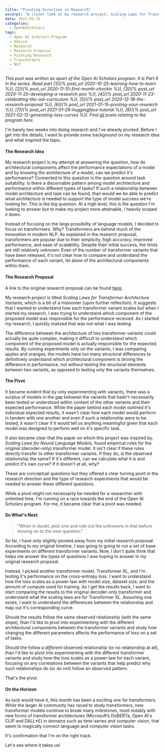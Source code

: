 ```yaml
---
title: "Pivoting Direction in Research"
excerpt: "A closer look at my research project, Scaling Laws for Transformer Variants, and how the project has pivoted since it's inception."
date: 2021-01-15
categories:
  - OpenAIScholars
tags:
  - Open AI Scholars Program
  - Advice
  - Research
  - Research Proposal
  - Pivoting Research
  - Transformers
  - NLP
---
```

*This post was written as apart of the Open AI Scholars program. It is Part 6 in the series. Read part [1]({% post_url 2020-10-25-learning-how-to-learn %}), [2]({% post_url 2020-11-10-first-month-checkin %}), [3]({% post_url 2020-11-20-developing-a-research-pov %}), [4]({% post_url 2020-11-23-celebrating-the-oai-curriculum %}), [5]({% post_url 2020-12-18-the-research-proposal %}), [6]({% post_url 2021-01-15-pivoting-your-research %}), [7]({% post_url 2021-01-29-huggingface-tutorial %}), [8]({% post_url 2021-02-12-generating-loss-curves %}). Find [all](/tags/#open-ai-scholars-program) posts relating to the program here.*

I'm barely two weeks into doing research and I've already pivoted. Before I get into the details, I want to provide some background on my research idea and what inspired the topic.

#### The Research Idea

My research project is my attempt at answering the question, how do architectural components affect the performance expectations of a model and by knowing the architecture of a model, can we predict it's performance? Connected to this question is the question around task suitability. Is there a discernable pattern among model architecture and performance within different types of tasks? If such a relationship between model architecture and task can be found, than would we be able to predict what architecture is needed to support the type of model success we're looking for. This is the big question. At a high level, this is the question I'm looking to answer but to make my project more attainable, I heavily scoped it down.

Instead of focusing on the large possibility of language models, I decided to focus on transformers. Why? Transformers are behind much of the innovation in modern NLP. As explained in the research proposal, transformers are popular due to their simplicity, high accuracy, improved performance, and ease of scalability. Despite their initial success, the limits are still relatively unknown. Even of the number of transformer variants that have been released, it's not clear how to compare and understand the performance of each variant, let alone of the architectural components within them.

#### The Research Proposal

A link to the original research proposal can be found [here](https://docs.google.com/document/d/17Y88ALvE9essv4QCD13-omQstpn3iz35k7R3R49zpNM/edit?usp=sharing).

My research project is titled *Scaling Laws for Transformer Architecture Variants*, which is a bit of a misnomer (upon further reflection). It suggests that I wanted to understand how each transformer variant scales but when I started my research, I was trying to understand which component of the proposed model was responsible for the performance received. As I started my research, I quickly realized that was not what I was testing.

The difference between the architecture of two transformer variants could actually be quite complex, making it difficult to understand which component of the proposed model is actually responsible for the expected results. By running experiments only on the variants, I was comparing apples and oranges; the models have too many structural differences to definitively understand which architectural component is driving the difference in performance, not without testing the structural elements *between* two variants, as opposed to testing *only* the variants themselves.

#### The Pivot

It became evident that by only experimenting with variants, there was a surplus of models in the gap between the variants that hadn't necessarily been tested or understood within context of the other variants and their expected performance. While the paper behind each model outlined it's individual expected results, it wasn't clear how each model would perform in tandem with one another and even if such a relationship were to be tested, it wasn't clear if it would tell us anything meaningful given that each model was designed to perform well on it's specific task.

It also became clear that the paper on which this project was inspired by, *Scaling Laws for Neural Language Models,* found empirical rules for the original (decoder-only) transformer model. It isn't clear if these rules directly transfer to other transformer variants. If they do, is the observed relationship the same? If it's different, can we calculate what it is and predict it's own curve? If it doesn't at all, why?

These are conceptual questions but they offered a clear turning point in the research direction and the type of research experiments that would be needed to answer these different questions.

While a pivot might not necessarily be needed for a researcher with unlimited time, I'm running on a race towards the end of the Open AI Scholars program. For me, it became clear that a pivot was needed.

#### So What's Next

>"When in doubt, pick one and rule out the unknowns in that before moving on to the next question."

So far, I have only slightly pivoted away from my initial research proposal. According to my original timeline, I was going to going to run a set of base experiments on different transformer variants. Now, I don't quite think that helps me answer the types of questions I was hoping to answer in my original research proposal.

Instead, I picked another transformer model, Transformer XL, and I'm testing it's performance on the cross-entropy loss. I want to understand how the loss scales as a power-law with model size, dataset size, and the amount of compute used for training. As I get the results back, I want to start comparing the results to the original decoder-only transformer and understand what the scaling laws are for Transformer XL. Assuming one exists, I want to understand the differences between the relationship and map out it's corresponding curve.

Should the results follow the same observed relationship (with the same slope), than I'd like to pivot into experimenting with the different architectural components between the transformer variants and study how changing the different parameters affects the performance of loss on a set of tasks.

Should the follow a *different* observed relationship (or no relationship at all), than I'd like to pivot into experimenting with the different transformer variants and study how the loss scales as a power-law for each variant, focusing on any correlations between the variants that help predict why such relationships do (or do not) follow an observed pattern.

That's the pivot.

#### On the Horizon

As luck would have it, this month has been a exciting one for transformers. While the larger AI community has raced to study transformers, new transformer models continue to break many milestones, most notably with new forms of transformer architectures (Microsoft’s DeBERTa, Open AI's CLIP and DALL*E) in domains such as time-series and computer vision, that seem to magically connect language and computer vision tasks.

It's confirmation that I'm on the right track.

Let's see where it takes us!
